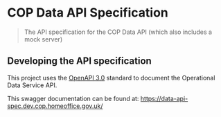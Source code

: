 # COP Data API Specification

> The API specification for the COP Data API (which also includes a mock server)

## Developing the API specification

This project uses the [OpenAPI 3.0](https://github.com/OAI/OpenAPI-Specification/blob/master/versions/3.0.0.md) standard to document the Operational Data Service API.

This swagger documentation can be found at:
https://data-api-spec.dev.cop.homeoffice.gov.uk/
